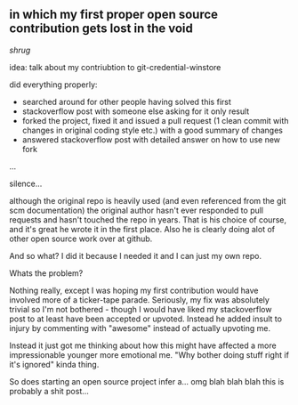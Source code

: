## in which my first proper open source contribution gets lost in the void

*shrug*

idea: talk about my contriubtion to git-credential-winstore

did everything properly:

* searched around for other people having solved this first
* stackoverflow post with someone else asking for it only result
* forked the project, fixed it and issued a pull request (1 clean commit with changes in original coding style etc.) with a good summary of changes
* answered stackoverflow post with detailed answer on how to use new fork

...

silence...

although the original repo is heavily used (and even referenced from the git scm documentation) the original author hasn't ever responded to pull requests and hasn't touched the repo in years. That is his choice of course, and it's great he wrote it in the first place. Also he is clearly doing alot of other open source work over at github.

And so what? I did it because I needed it and I can just my own repo.

Whats the problem?

Nothing really, except I was hoping my first contribution would have involved more of a ticker-tape parade. Seriously, my fix was absolutely trivial so I'm not bothered - though I would have liked my stackoverflow post to at least have been accepted or upvoted. Instead he added insult to injury by commenting with "awesome" instead of actually upvoting me.

Instead it just got me thinking about how this might have affected a more impressionable younger more emotional me. "Why bother doing stuff right if it's ignored" kinda thing.

So does starting an open source project infer a... omg blah blah blah this is probably a shit post...


